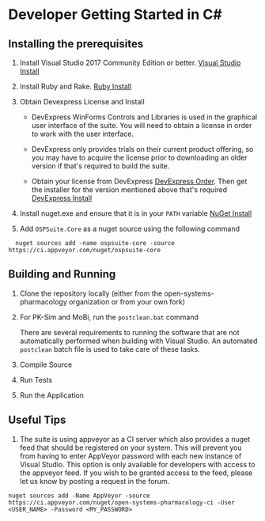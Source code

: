 # Developer Getting Started in C#

## Installing the prerequisites
1. Install Visual Studio 2017 Community Edition or better. [Visual Studio Install](https://www.visualstudio.com/downloads/)

1. Install Ruby and Rake. [Ruby Install](https://rubyinstaller.org/downloads/)

1. Obtain Devexpress License and Install

   * DevExpress WinForms Controls and Libraries is used in the graphical user interface of the suite. You will need to obtain a license in order to work with the user interface.
 
   * DevExpress only provides trials on their current product offering, so you may have to acquire the license prior to downloading an older version if that's required to build the suite.
 
   * Obtain your license from DevExpress [DevExpress Order](https://www.devexpress.com/Support/Order/). Then get the installer for the version mentioned above that's required [DevExpress Install](https://www.devexpress.com/ClientCenter/DownloadManager/)
  
1. Install nuget.exe and ensure that it is in your `PATH` variable [NuGet Install](https://dist.nuget.org/index.html)

1. Add `OSPSuite.Core` as a nuget source using the following command
```
  nuget sources add -name ospsuite-core -source https://ci.appveyor.com/nuget/ospsuite-core
```

## Building and Running

1. Clone the repository locally (either from the open-systems-pharmacology organization or from your own fork)
   
1. For PK-Sim and MoBi, run the `postclean.bat` command
 
   There are several requirements to running the software that are not automatically performed when building with Visual Studio. An automated `postclean` batch file is used to take care of these tasks. 

1. Compile Source
  
1. Run Tests

1. Run the Application

## Useful Tips

1. The suite is using appveyor as a CI server which also provides a nuget feed that should be registered on your system. This will prevent you from having to enter AppVeyor password with each new instance of Visual Studio. This option is only available for developers with access to the appveyor feed. If you wish to be granted access to the feed, please let us know by posting a request in the forum.

```
nuget sources add -Name AppVeyor -source https://ci.appveyor.com/nuget/open-systems-pharmacology-ci -User <USER_NAME> -Password <MY_PASSWORD>
```
